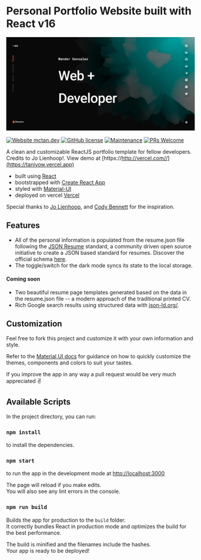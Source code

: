 # Personal Portfolio Website built with React v16

[![Screenshot](/public/social-image.png?raw=true)](https://taniyow.vercel.app)

[![Website mctan.dev](https://img.shields.io/website-up-down-green-red/http/shields.io.svg)](https://mctan.dev)
[![GitHub license](https://img.shields.io/github/license/Naereen/StrapDown.js.svg)](https://github.com/taniyow/taniyow-portfolio-react/blob/master/LICENSE)
[![Maintenance](https://img.shields.io/badge/Maintained%3F-yes-green.svg)](https://github.com/taniyow/taniyow-portfolio-react/graphs/commit-activity)
[![PRs Welcome](https://img.shields.io/badge/PRs-welcome-brightgreen.svg?style=flat)](http://makeapullrequest.com)

A clean and customizable ReactJS portfolio template for fellow developers. Credits to Jo Lienhoop!. View demo at [https://http://vercel.com//](https://taniyow.vercel.app)

- built using [React](https://reactjs.org)
- bootstrapped with [Create React App](https://github.com/facebook/create-react-app)
- styled with [Material-UI](https://material-ui.com)
- deployed on vercel [Vercel](https://vercel.com)

Special thanks to [Jo Lienhoop](https://github.com/JoHoop), and [Cody Bennett](https://github.com/CodyJasonBennett) for the inspiration.

## Features

- All of the personal information is populated from the resume.json file following the [JSON Resume](https://jsonresume.org) standard, a community driven open source initiative to create a JSON based standard for resumes. Discover the official schema [here](https://jsonresume.org/schema).
- The toggle/switch for the dark mode syncs its state to the local storage.

#### Coming soon

- Two beautiful resume page templates generated based on the data in the resume.json file -- a modern approach of the traditional printed CV.
- Rich Google search results using structured data with [json-ld.org/](https://json-ld.org).

## Customization

Feel free to fork this project and customize it with your own information and style.

Refer to the [Material UI docs](https://material-ui.com/customization/theming) for guidance on how to quickly customize the themes, components and colors to suit your tastes.

If you improve the app in any way a pull request would be very much appreciated ✌️

## Available Scripts

In the project directory, you can run:

### `npm install`

to install the dependencies.

### `npm start`

to run the app in the development mode at [http://localhost:3000](http://localhost:3000)<br />

The page will reload if you make edits.<br />
You will also see any lint errors in the console.

### `npm run build`

Builds the app for production to the `build` folder.<br />
It correctly bundles React in production mode and optimizes the build for the best performance.

The build is minified and the filenames include the hashes.<br />
Your app is ready to be deployed!
